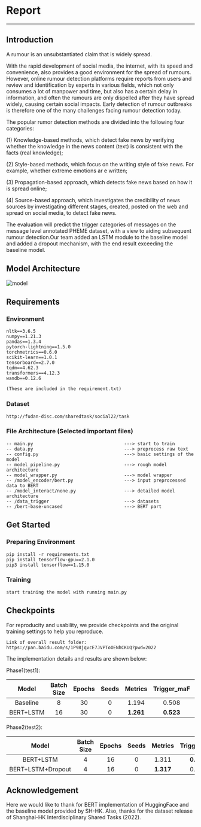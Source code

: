 # Report
---

## Introduction

A rumour is an unsubstantiated claim that is widely spread.

With the rapid development of social media, the internet, with its speed and convenience, also provides a good environment for the spread of rumours. However, online rumour detection platforms require reports from users and review and identification by experts in various fields, which not only consumes a lot of manpower and time, but also has a certain delay in information, and often the rumours are only dispelled after they have spread widely, causing certain social impacts. Early detection of rumour outbreaks is therefore one of the many challenges facing rumour detection today.

The popular rumor detection methods are divided into the following four categories: 

(1) Knowledge-based methods, which detect fake news by verifying whether the knowledge in the news content (text) is consistent with the facts (real knowledge); 

(2) Style-based methods, which focus on the writing style of fake news. For example, whether extreme emotions ar e written; 

(3) Propagation-based approach, which detects fake news based on how it is spread online;

(4) Source-based approach, which investigates the credibility of news sources by investigating different stages, created, posted on the web and spread on social media, to detect fake news.

The evaluation will predict the trigger categories of messages on the message level annotated PHEME dataset, with a view to aiding subsequent rumour detection.Our team added an LSTM module to the baseline model and added a dropout mechanism, with the end result exceeding the baseline model.

## Model Architecture

![model](/Img/model.bmp)

## Requirements

### Environment
```
nltk==3.6.5
numpy==1.21.3
pandas==1.3.4
pytorch-lightning==1.5.0
torchmetrics==0.6.0
scikit-learn==1.0.1
tensorboard==2.7.0
tqdm==4.62.3
transformers==4.12.3
wandb==0.12.6

(These are included in the requirement.txt)
```

### Dataset
```
http://fudan-disc.com/sharedtask/social22/task
```

### File Architecture (Selected important files)
```
-- main.py                                  ---> start to train
-- data.py                                  ---> preprocess raw text
-- config.py                                ---> basic settings of the model
-- model_pipeline.py                        ---> rough model architecture
-- model_wrapper.py                         ---> model wrapper
-- /model_encoder/bert.py                   ---> input preprocessed data to BERT
-- /model_interact/none.py                  ---> detailed model architecture
-- /data_trigger                            ---> datasets
-- /bert-base-uncased                       ---> BERT part
```

## Get Started

### Preparing Environment
```
pip install -r requirements.txt
pip install tensorflow-gpu==2.1.0
pip3 install tensorflow==1.15.0
```

### Training
```
start training the model with running main.py
```

## Checkpoints
For reproducity and usability, we provide checkpoints and the original training settings to help you reproduce.
```
Link of overall result folder: https://pan.baidu.com/s/1P98jqvcE7JVPToOENhCKUQ?pwd=2022
```

The implementation details and results are shown below:

Phase1(test1):

Model|Batch Size|Epochs|Seeds|Metrics|Trigger_maF|Verify_maF
:---:|:---:|:----:|:----:|:----:|:----:|:----:
Baseline|8|30|0|1.194|0.508|0.686
BERT+LSTM|16|30|0|**1.261**|**0.523**|**0.738**

Phase2(test2):

Model|Batch Size|Epochs|Seeds|Metrics|Trigger_maF|Verify_maF
:---:|:---:|:----:|:----:|:----:|:----:|:----:
BERT+LSTM|4|16|0|1.311|**0.521**|0.790
BERT+LSTM+Dropout|4|16|0|**1.317**|0.520|**0.796**

## Acknowledgement

Here we would like to thank for BERT implementation of HuggingFace and the baseline model provided by SH-HK. Also, thanks for the dataset release of Shanghai-HK Interdisciplinary Shared Tasks (2022).

